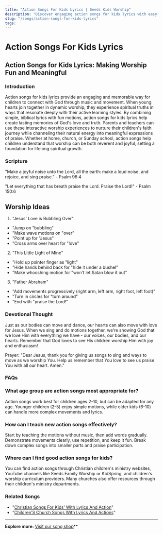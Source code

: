 ```yaml
---
title: "Action Songs For Kids Lyrics | Seeds Kids Worship"
description: "Discover engaging action songs for kids lyrics with easy motions and biblical lessons. Perfect for children's worship, Sunday school, and family devotions."
slug: "/songs/action-songs-for-kids-lyrics"
tags:
---
```


# Action Songs For Kids Lyrics

## Action Songs for Kids Lyrics: Making Worship Fun and Meaningful

### Introduction
Action songs for kids lyrics provide an engaging and memorable way for children to connect with God through music and movement. When young hearts join together in dynamic worship, they experience spiritual truths in ways that resonate deeply with their active learning styles. By combining simple, biblical lyrics with fun motions, action songs for kids lyrics help create lasting memories of God's love and truth. Parents and teachers can use these interactive worship experiences to nurture their children's faith journey while channeling their natural energy into meaningful expressions of praise. Whether at home, church, or Sunday school, action songs help children understand that worship can be both reverent and joyful, setting a foundation for lifelong spiritual growth.

### Scripture
"Make a joyful noise unto the Lord, all the earth: make a loud noise, and rejoice, and sing praise." - Psalm 98:4

"Let everything that has breath praise the Lord. Praise the Lord!" - Psalm 150:6

## Worship Ideas
1. "Jesus' Love is Bubbling Over"
- "Jump on "bubbling"
- "Make wave motions on "over"
- "Point up for "Jesus"
- "Cross arms over heart for "love"

2. "This Little Light of Mine"
- "Hold up pointer finger as "light"
- "Hide hands behind back for "hide it under a bushel"
- "Make whooshing motion for "won't let Satan blow it out"

3. "Father Abraham"
- "Add movements progressively (right arm, left arm, right foot, left foot)"
- "Turn in circles for "turn around"
- "End with "praise the Lord!"

### Devotional Thought
Just as our bodies can move and dance, our hearts can also move with love for Jesus. When we sing and do motions together, we're showing God that we love Him with everything we have - our voices, our bodies, and our hearts. Remember that God loves to see His children worship Him with joy and enthusiasm!

Prayer: "Dear Jesus, thank you for giving us songs to sing and ways to move as we worship You. Help us remember that You love to see us praise You with all our heart. Amen."

### FAQs

### What age group are action songs most appropriate for?
Action songs work best for children ages 2-10, but can be adapted for any age. Younger children (2-5) enjoy simple motions, while older kids (6-10) can handle more complex movements and lyrics.

### How can I teach new action songs effectively?
Start by teaching the motions without music, then add words gradually. Demonstrate movements clearly, use repetition, and keep it fun. Break down complex songs into smaller parts and praise participation.

### Where can I find good action songs for kids?
You can find action songs through Christian children's ministry websites, YouTube channels like Seeds Family Worship or KidSpring, and children's worship curriculum providers. Many churches also offer resources through their children's ministry departments.

### Related Songs

- "[Christian Songs For Kids' With Lyrics And Action](/songs/christian-songs-for-kids-with-lyrics-and-action/)"
- "[Children'S Church Songs With Lyrics And Actions](/songs/children-s-church-songs-with-lyrics-and-actions/)"

---

**Explore more:** [Visit our song shop](https://seedskidsworship.com/shop)**

<!-- Schema Markup -->
<script type="application/ld+json">
{
  "@context": "https://schema.org",
  "@type": "MusicRecording",
  "name": "Action Songs For Kids Lyrics",
  "byArtist": {
    "@type": "MusicGroup",
    "name": "Seeds Kids Worship"
  },
  "isFamilyFriendly": true,
  "url": "https://seedskidsworship.com/songs/action-songs-for-kids-lyrics/"
}
</script>